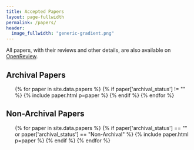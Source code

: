 ```yaml
---
title: Accepted Papers
layout: page-fullwidth
permalink: /papers/
header:
  image_fullwidth: "generic-gradient.png"
---
```


All papers, with their reviews and other details, are also available on [OpenReview](https://openreview.net/group?id=AKBC.ws/2021/Conference).

## Archival Papers

<ul>
{% for paper in site.data.papers %}
    {% if paper['archival_status'] != "" %}
        {% include paper.html p=paper %}
    {% endif %}
{% endfor %}
</ul>

## Non-Archival Papers

<ul>
{% for paper in site.data.papers %}
    {% if paper['archival_status'] == "" or paper['archival_status'] == "Non-Archival" %}
        {% include paper.html p=paper %}
    {% endif %}
{% endfor %}
</ul>
